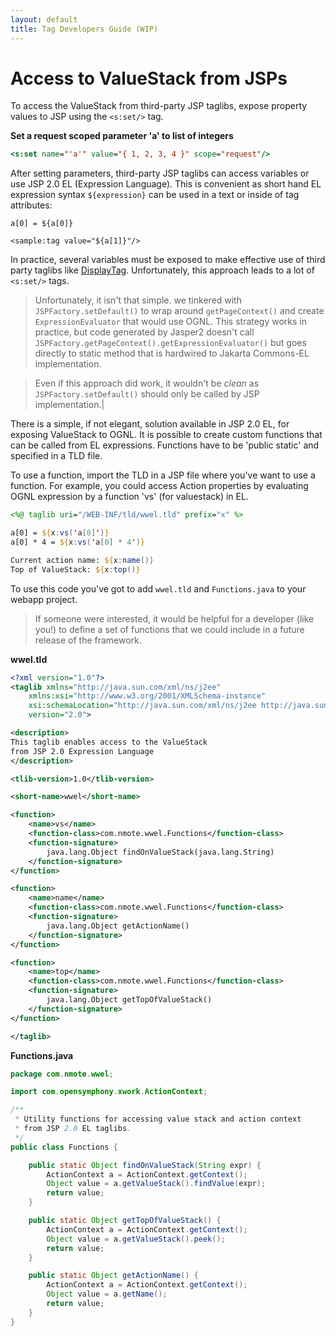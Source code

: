 ```yaml
---
layout: default
title: Tag Developers Guide (WIP)
---
```


# Access to ValueStack from JSPs

To access the ValueStack from third-party JSP taglibs, expose property values to JSP using the `<s:set/>` tag.

**Set a request scoped parameter 'a' to list of integers**

```jsp
<s:set name="'a'" value="{ 1, 2, 3, 4 }" scope="request"/>
```

After setting parameters, third-party JSP taglibs can access variables or use JSP 2.0 EL (Expression Language). 
This is convenient as short hand EL expression syntax `${expression}` can be used in a text or inside of tag attributes:

```
a[0] = ${a[0]}

<sample:tag value="${a[1]}"/>
```

In practice, several variables must be exposed to make effective use of third party taglibs like [DisplayTag](http://displaytag.sourceforge.net/11/). 
Unfortunately, this approach leads to a lot of `<s:set/>` tags.

> Unfortunately, it isn't that simple. we tinkered with `JSPFactory.setDefault()` to wrap around `getPageContext()` 
> and create `ExpressionEvaluator` that would use OGNL. This strategy works in practice, but code generated by Jasper2 
> doesn't call `JSPFactory.getPageContext().getExpressionEvaluator()` but goes directly to static method that is 
> hardwired to Jakarta Commons-EL implementation.

> Even if this approach did work, it wouldn't be _clean_ as `JSPFactory.setDefault()` should only be called by JSP implementation.| 

There is a simple, if not elegant, solution available in JSP 2.0 EL, for exposing ValueStack to OGNL. It is possible 
to create custom functions that can be called from EL expressions. Functions have to be 'public static' and specified 
in a TLD file.

To use a function, import the TLD in a JSP file where you've want to use a function. For example, you could access 
Action properties by evaluating OGNL expression by a function 'vs' (for valuestack) in EL.

```jsp
<%@ taglib uri="/WEB-INF/tld/wwel.tld" prefix="x" %>

a[0] = ${x:vs('a[0]')}
a[0] * 4 = ${x:vs('a[0] * 4')}

Current action name: ${x:name()}
Top of ValueStack: ${x:top()}
```

To use this code you've got to add `wwel.tld` and `Functions.java` to your webapp project.

> If someone were interested, it would be helpful for a developer (like you!) to define a set of functions that we could 
> include in a future release of the framework.

**wwel.tld**

```xml
<?xml version="1.0"?>
<taglib xmlns="http://java.sun.com/xml/ns/j2ee"
	xmlns:xsi="http://www.w3.org/2001/XMLSchema-instance"
	xsi:schemaLocation="http://java.sun.com/xml/ns/j2ee http://java.sun.com/xml/ns/j2ee/web-jsptaglibrary_2_0.xsd"
	version="2.0">

<description>
This taglib enables access to the ValueStack
from JSP 2.0 Expression Language
</description>

<tlib-version>1.0</tlib-version>

<short-name>wwel</short-name>

<function>
	<name>vs</name>
	<function-class>com.nmote.wwel.Functions</function-class>
	<function-signature>
		java.lang.Object findOnValueStack(java.lang.String)
	</function-signature>
</function>

<function>
	<name>name</name>
	<function-class>com.nmote.wwel.Functions</function-class>
	<function-signature>
		java.lang.Object getActionName()
	</function-signature>
</function>

<function>
	<name>top</name>
	<function-class>com.nmote.wwel.Functions</function-class>
	<function-signature>
		java.lang.Object getTopOfValueStack()
	</function-signature>
</function>

</taglib>
```

**Functions.java**

```java
package com.nmote.wwel;

import com.opensymphony.xwork.ActionContext;

/**
 * Utility functions for accessing value stack and action context
 * from JSP 2.0 EL taglibs.
 */
public class Functions {

	public static Object findOnValueStack(String expr) {
		ActionContext a = ActionContext.getContext();
		Object value = a.getValueStack().findValue(expr);
		return value;
	}

	public static Object getTopOfValueStack() {
		ActionContext a = ActionContext.getContext();
		Object value = a.getValueStack().peek();
		return value;
	}

	public static Object getActionName() {
		ActionContext a = ActionContext.getContext();
		Object value = a.getName();
		return value;
	}
}
```
